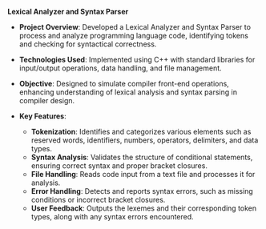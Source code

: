 **Lexical Analyzer and Syntax Parser**

- **Project Overview**: Developed a Lexical Analyzer and Syntax Parser to process and analyze programming language code, identifying tokens and checking for syntactical correctness.
- **Technologies Used**: Implemented using C++ with standard libraries for input/output operations, data handling, and file management.
- **Objective**: Designed to simulate compiler front-end operations, enhancing understanding of lexical analysis and syntax parsing in compiler design.
- **Key Features**:
  
  - **Tokenization**: Identifies and categorizes various elements such as reserved words, identifiers, numbers, operators, delimiters, and data types.
  - **Syntax Analysis**: Validates the structure of conditional statements, ensuring correct syntax and proper bracket closures.
  - **File Handling**: Reads code input from a text file and processes it for analysis.
  - **Error Handling**: Detects and reports syntax errors, such as missing conditions or incorrect bracket closures.
  - **User Feedback**: Outputs the lexemes and their corresponding token types, along with any syntax errors encountered.
